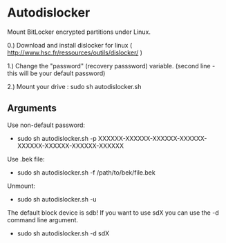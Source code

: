 Autodislocker
=============

Mount BitLocker encrypted partitions under Linux.


0.) Download and install dislocker for linux ( http://www.hsc.fr/ressources/outils/dislocker/ )

1.) Change the "password" (recovery passsword) variable. (second line - this will be your default password)

2.) Mount your drive : sudo sh autodislocker.sh 


Arguments
---------

Use non-default password:

- sudo sh autodislocker.sh -p XXXXXX-XXXXXX-XXXXXX-XXXXXX-XXXXXX-XXXXXX-XXXXXX-XXXXXX

Use .bek file:

- sudo sh autodislocker.sh -f /path/to/bek/file.bek

Unmount:

- sudo sh autodislocker.sh -u

The default block device is sdb! If you want to use sdX you can use the -d command line argument.

- sudo sh autodislocker.sh -d sdX
